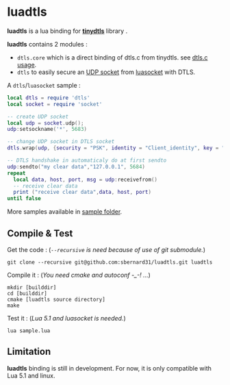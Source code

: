 luadtls
=======

**luadtls** is a lua binding for [**tinydtls**](http://tinydtls.sourceforge.net) library .

**luadtls** contains 2 modules :
* `dtls.core` which is a direct binding of dtls.c from tinydtls. see [dtls.c usage](http://tinydtls.sourceforge.net/group__dtls__usage.html).
* `dtls` to easily secure an [UDP socket](http://w3.impa.br/~diego/software/luasocket/udp.html) from [luasocket](http://w3.impa.br/~diego/software/luasocket/) with DTLS.


A `dtls`/`luasocket` sample :
``` lua
local dtls = require 'dtls'
local socket = require 'socket'

-- create UDP socket
local udp = socket.udp();
udp:setsockname('*', 5683)

-- change UDP socket in DTLS socket
dtls.wrap(udp, {security = "PSK", identity = "Client_identity", key = "secretPSK"})

-- DTLS handshake in automaticaly do at first sendto
udp:sendto("my clear data","127.0.0.1", 5684)
repeat
  local data, host, port, msg = udp:receivefrom()
  -- receive clear data
  print ("receive clear data",data, host, port)
until false

```
More samples available in [sample folder](https://github.com/sbernard31/luadtls/tree/master/sample).


Compile & Test
--------------
Get the code : (*`--recursive` is need because of use of git submodule.*)
```
git clone --recursive git@github.com:sbernard31/luadtls.git luadtls
```


Compile it : (*You need cmake and autoconf -_-! ...*)
```
mkdir [builddir]
cd [builddir]
cmake [luadtls source directory]
make
```

Test it : (*Lua 5.1 and luasocket is needed.*)
```
lua sample.lua
```




Limitation
----------
**luadtls** binding is still in development.
For now, it is only compatible with Lua 5.1 and linux.
